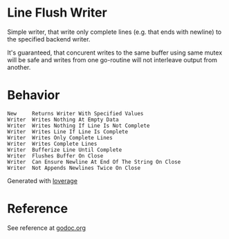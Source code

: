 # Line Flush Writer

Simple writer, that write only complete lines (e.g. that ends with newline) to
the specified backend writer.

It's guaranteed, that concurent writes to the same buffer using same mutex
will be safe and writes from one go-routine will not interleave output from
another.

# Behavior

```
New     Returns Writer With Specified Values
Writer  Writes Nothing At Empty Data
Writer  Writes Nothing If Line Is Not Complete
Writer  Writes Line If Line Is Complete
Writer  Writes Only Complete Lines
Writer  Writes Complete Lines
Writer  Bufferize Line Until Complete
Writer  Flushes Buffer On Close
Writer  Can Ensure Newline At End Of The String On Close
Writer  Not Appends Newlines Twice On Close
```

Generated with [loverage](https://github.com/kovetskiy/loverage)

# Reference

See reference at [godoc.org](https://godoc.org/github.com/reconquest/go-lineflushwriter)
